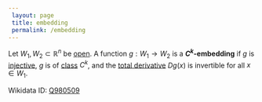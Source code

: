 ```yaml
---
 layout: page
 title: embedding
 permalink: /embedding
---
```

Let $W_1,W_2 \subset \mathbb R^n$ be [open](https://defsmath.github.io/DefsMath/open). A function $g: W_1\to W_2$ is a **$C^k$-embedding** if $g$ is [injective](https://defsmath.github.io/DefsMath/injective), $g$ is of [class](https://defsmath.github.io/DefsMath/class) $C^k$, and the [total derivative](https://defsmath.github.io/DefsMath/differentiable) $Dg(x)$ is invertible for all $x \in W_1$.

Wikidata ID: [Q980509](https://www.wikidata.org/wiki/Q980509)